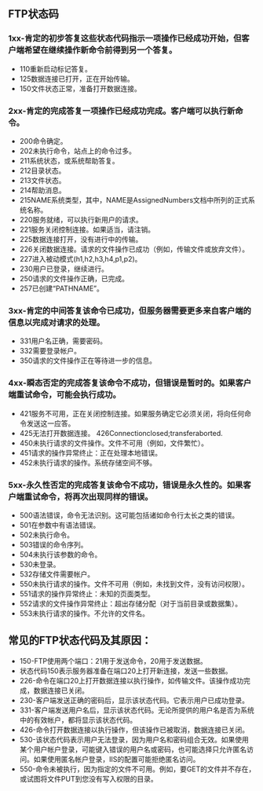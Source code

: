 ## FTP状态码
### 1xx-肯定的初步答复这些状态代码指示一项操作已经成功开始，但客户端希望在继续操作新命令前得到另一个答复。
* 110重新启动标记答复。
* 125数据连接已打开，正在开始传输。
* 150文件状态正常，准备打开数据连接。
### 2xx-肯定的完成答复一项操作已经成功完成。客户端可以执行新命令。
* 200命令确定。
* 202未执行命令，站点上的命令过多。
* 211系统状态，或系统帮助答复。
* 212目录状态。
* 213文件状态。
* 214帮助消息。
* 215NAME系统类型，其中，NAME是AssignedNumbers文档中所列的正式系统名称。
* 220服务就绪，可以执行新用户的请求。
* 221服务关闭控制连接。如果适当，请注销。
* 225数据连接打开，没有进行中的传输。
* 226关闭数据连接。请求的文件操作已成功（例如，传输文件或放弃文件）。
* 227进入被动模式(h1,h2,h3,h4,p1,p2)。
* 230用户已登录，继续进行。
* 250请求的文件操作正确，已完成。
* 257已创建“PATHNAME”。
### 3xx-肯定的中间答复该命令已成功，但服务器需要更多来自客户端的信息以完成对请求的处理。
* 331用户名正确，需要密码。
* 332需要登录帐户。
* 350请求的文件操作正在等待进一步的信息。
### 4xx-瞬态否定的完成答复该命令不成功，但错误是暂时的。如果客户端重试命令，可能会执行成功。
* 421服务不可用，正在关闭控制连接。如果服务确定它必须关闭，将向任何命令发送这一应答。
* 425无法打开数据连接。 426Connectionclosed;transferaborted.
* 450未执行请求的文件操作。文件不可用（例如，文件繁忙）。
* 451请求的操作异常终止：正在处理本地错误。
* 452未执行请求的操作。系统存储空间不够。
### 5xx-永久性否定的完成答复该命令不成功，错误是永久性的。如果客户端重试命令，将再次出现同样的错误。
* 500语法错误，命令无法识别。这可能包括诸如命令行太长之类的错误。
* 501在参数中有语法错误。
* 502未执行命令。
* 503错误的命令序列。
* 504未执行该参数的命令。
* 530未登录。
* 532存储文件需要帐户。
* 550未执行请求的操作。文件不可用（例如，未找到文件，没有访问权限）。
* 551请求的操作异常终止：未知的页面类型。
* 552请求的文件操作异常终止：超出存储分配（对于当前目录或数据集）。
* 553未执行请求的操作。不允许的文件名。
## 常见的FTP状态代码及其原因：
* 150-FTP使用两个端口：21用于发送命令，20用于发送数据。
* 状态代码150表示服务器准备在端口20上打开新连接，发送一些数据。
* 226-命令在端口20上打开数据连接以执行操作，如传输文件。该操作成功完成，数据连接已关闭。
* 230-客户端发送正确的密码后，显示该状态代码。它表示用户已成功登录。
* 331-客户端发送用户名后，显示该状态代码。无论所提供的用户名是否为系统中的有效帐户，都将显示该状态代码。
* 426-命令打开数据连接以执行操作，但该操作已被取消，数据连接已关闭。
* 530-该状态代码表示用户无法登录，因为用户名和密码组合无效。如果使用某个用户帐户登录，可能键入错误的用户名或密码，也可能选择只允许匿名访问。如果使用匿名帐户登录，IIS的配置可能拒绝匿名访问。
* 550-命令未被执行，因为指定的文件不可用。例如，要GET的文件并不存在，或试图将文件PUT到您没有写入权限的目录。

